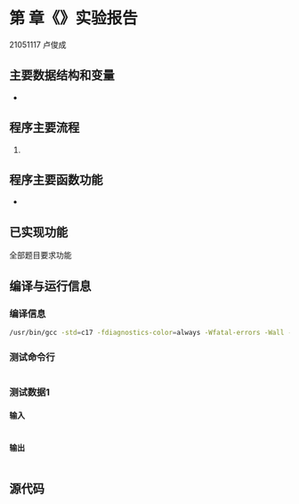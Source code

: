 # 第 章《》实验报告

21051117 卢俊成

## 主要数据结构和变量

- 

## 程序主要流程

1. 

## 程序主要函数功能

- 

## 已实现功能

全部题目要求功能

## 编译与运行信息

### 编译信息

```bash
/usr/bin/gcc -std=c17 -fdiagnostics-color=always -Wfatal-errors -Wall -Wextra -g 1.c -o 1 -lm
```

### 测试命令行

```bash

```

### 测试数据1

#### 输入

```text

```

#### 输出

```text

```

## 源代码

```c

```
